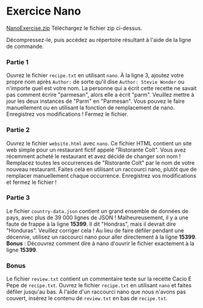 # Exercice Nano

[NanoExercise.zip](./NanoExercise.zip)
Téléchargez le fichier zip ci-dessus. 

Décompressez-le, puis accédez au répertoire résultant à l'aide de la ligne de commande.

### Partie 1
Ouvrez le fichier `recipe.txt` en utilisant `nano`.
À la ligne 3, ajoutez votre propre nom après `Author:` de sorte qu'il dise `Author: Stevie Wonder` ou n'importe quel est votre nom.
La personne qui a écrit cette recette ne savait pas comment écrire "parmesan", alors elle a écrit "parm". Veuillez mettre à jour les deux instances de "Parm" en "Parmesan". Vous pouvez le faire manuellement ou en utilisant la fonction de remplacement de nano.
Enregistrez vos modifications ! Fermez le fichier.

### Partie 2
Ouvrez le fichier `website.html` avec `nano`.
Ce fichier HTML contient un site web simple pour un restaurant fictif appelé "Ristorante Colt". Vous avez récemment acheté le restaurant et avez décidé de changer son nom ! Remplacez toutes les occurrences de "Ristorante Colt" par le nom de votre nouveau restaurant. Faites cela en utilisant un raccourci nano, plutôt que de remplacer manuellement chaque occurrence.
Enregistrez vos modifications et fermez le fichier !

### Partie 3
Le fichier `country-data.json` contient un grand ensemble de données de pays, avec plus de 39 000 lignes de JSON !
Malheureusement, il y a une faute de frappe à la ligne **15399**. Il dit "Hondras", mais il devrait dire "Honduras". Veuillez corriger cela ! Au lieu de faire défiler pendant une décennie, utilisez un raccourci nano pour aller directement à la ligne **15399**.
**Bonus** : Découvrez comment dire à nano d'ouvrir le fichier exactement à la ligne **15399**.

### Bonus
Le fichier `review.txt` contient un commentaire texte sur la recette Cacio E Pepe de `recipe.txt`.
Ouvrez le fichier `recipe.txt` en utilisant `nano` et faites défiler jusqu'au bas.
À l'aide d'un raccourci nano que nous n'avons pas couvert, insérez le contenu de `review.txt` en bas de `recipe.txt`.